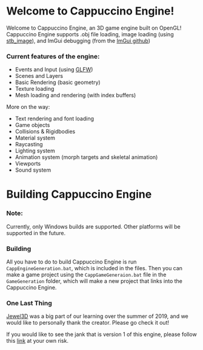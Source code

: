 # Welcome to Cappuccino Engine!
Welcome to Cappuccino Engine, an 3D game engine built on OpenGL!
Cappuccino Engine supports .obj file loading, image loading (using [stb_image](https://github.com/nothings/stb)), and ImGui debugging (from the [ImGui github](https://github.com/ocornut/imgui))

### Current features of the engine:
- Events and Input (using [GLFW](https://github.com/glfw/glfw))
- Scenes and Layers
- Basic Rendering (basic geometry)
- Texture loading
- Mesh loading and rendering (with index buffers)

More on the way:
- Text rendering and font loading
- Game objects
- Collisions & Rigidbodies
- Material system
- Raycasting
- Lighting system
- Animation system (morph targets and skeletal animation)
- Viewports
- Sound system


# Building Cappuccino Engine
### Note:
Currently, only Windows builds are supported. Other platforms will be supported in the future.

### Building
All you have to do to build Cappuccino Engine is run `CappEngineGeneration.bat`, which is included in the files.
Then you can make a game project using the `CappGameGeneraion.bat` file in the `GameGeneration` folder, which will make a new project that links into the Cappuccino Engine.

### One Last Thing
[Jewel3D](https://github.com/EmilianC/Jewel3D) was a big part of our learning over the summer of 2019, and we would like to personally thank the creator. Please go check it out!

If you would like to see the jank that is version 1 of this engine, please follow this [link](https://github.com/Promethaes/CappuccinoEngine) at your own risk.
